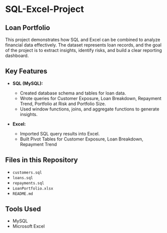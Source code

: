 # SQL-Excel-Project
## Loan Portfolio
This project demonstrates how SQL and Excel can be combined to analyze financial data effectively.   The dataset represents loan records, and the goal of the project is to extract insights, identify risks, and build a clear reporting dashboard.
## Key Features
- **SQL (MySQL):**
  - Created database schema and tables for loan data.
  - Wrote queries for Customer Exposure, Loan Breakdown, Repayment Trend, Portfolio at Risk and Portfolio Size.
  - Used window functions, joins, and aggregate functions to generate insights.

- **Excel:**
  - Imported SQL query results into Excel.
  - Built Pivot Tables for Customer Exposure, Loan Breakdown, Repayment Trend

## Files in this Repository
- `customers.sql`  
- `loans.sql`
- `repayments.sql`  
- `LoanPortfolio.xlsx`  
- `README.md`

## Tools Used
- MySQL  
- Microsoft Excel
